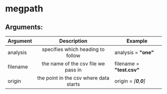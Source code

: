 # megpath

Arguments:
-----------------

|Argument|Description								              |Example					           |
|--------|:--------------------------------------:|----------------------------|
|analysis| specifies which heading to follow      | analysis = **"one"**       |
|filename| the name of the csv file we pass in    | filename = **"test.csv"**  |
|origin  | the point in the csv where data starts | origin = *[**0**,**0**]*   |
